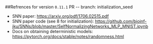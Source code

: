 ##Refrences for version `0.11.1` PR -- branch: initialization_seed

* SNN paper: https://arxiv.org/pdf/1706.02515.pdf
* SNN paper code (see 8 for initialization): https://github.com/bioinf-jku/SNNs/blob/master/SelfNormalizingNetworks_MLP_MNIST.ipynb
* Docs on obtaining deterministic models: https://pytorch.org/docs/stable/notes/randomness.html
